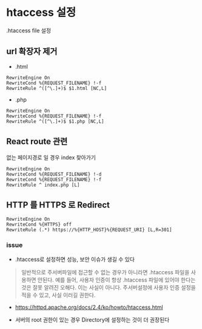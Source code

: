 # htaccess 설정
.htaccess file 설정

## url 확장자 제거
- .html 
```
RewriteEngine On
RewriteCond %{REQUEST_FILENAME} !-f
RewriteRule ^([^\.]+)$ $1.html [NC,L]
```

- .php
```
RewriteEngine On
RewriteCond %{REQUEST_FILENAME} !-f
RewriteRule ^([^\.]+)$ $1.php [NC,L]
```


## React route 관련 
없는 페이지경로 일 경우 index 찾아가기
```
RewriteEngine On
RewriteCond %{REQUEST_FILENAME} !-d
RewriteCond %{REQUEST_FILENAME} !-f
RewriteRule ^ index.php [L]
```

## HTTP 를 HTTPS 로 Redirect
```
RewriteEngine On
RewriteCond %{HTTPS} off
RewriteRule (.*) https://%{HTTP_HOST}%{REQUEST_URI} [L,R=301]
```

### issue
-  .htaccess로 설정하면 성능, 보안 이슈가 생길 수 있다
>일반적으로 주서버파일에 접근할 수 없는 경우가 아니라면 .htaccess 파일을 사용하면 안된다. 예를 들어, 사용자 인증이 항상 .htaccess 파일에 있어야 한다는 것은 잘못 알려진 오해다. 이는 사실이 아니다. 주서버설정에 사용자 인증 설정을 적을 수 있고, 사실 이러길 권한다.
- https://httpd.apache.org/docs/2.4/ko/howto/htaccess.html

- 서버의 root 권한이 있는 경우 Directory에 설정하는 것이 더 권장된다
